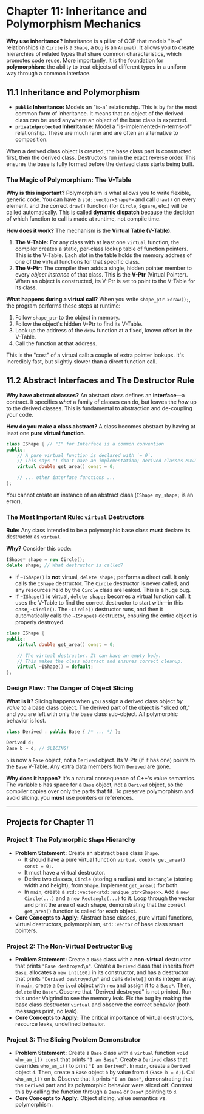# Chapter 11: Inheritance and Polymorphism Mechanics

**Why use inheritance?** Inheritance is a pillar of OOP that models "is-a" relationships (a `Circle` is a `Shape`, a `Dog` is an `Animal`). It allows you to create hierarchies of related types that share common characteristics, which promotes code reuse. More importantly, it is the foundation for **polymorphism**: the ability to treat objects of different types in a uniform way through a common interface.

## 11.1 Inheritance and Polymorphism

*   **`public` Inheritance:** Models an "is-a" relationship. This is by far the most common form of inheritance. It means that an object of the derived class can be used anywhere an object of the base class is expected.
*   **`private`/`protected` Inheritance:** Model a "is-implemented-in-terms-of" relationship. These are much rarer and are often an alternative to composition.

When a derived class object is created, the base class part is constructed first, then the derived class. Destructors run in the exact reverse order. This ensures the base is fully formed before the derived class starts being built.

### The Magic of Polymorphism: The V-Table

**Why is this important?** Polymorphism is what allows you to write flexible, generic code. You can have a `std::vector<Shape*>` and call `draw()` on every element, and the correct `draw()` function (for `Circle`, `Square`, etc.) will be called automatically. This is called **dynamic dispatch** because the decision of which function to call is made at runtime, not compile time.

**How does it work?** The mechanism is the **Virtual Table (V-Table)**.
1.  **The V-Table:** For any class with at least one `virtual` function, the compiler creates a static, per-class lookup table of function pointers. This is the V-Table. Each slot in the table holds the memory address of one of the virtual functions for that specific class.
2.  **The V-Ptr:** The compiler then adds a single, hidden pointer member to every *object instance* of that class. This is the **V-Ptr** (Virtual Pointer). When an object is constructed, its V-Ptr is set to point to the V-Table for its class.

**What happens during a virtual call?**
When you write `shape_ptr->draw();`, the program performs these steps at runtime:
1.  Follow `shape_ptr` to the object in memory.
2.  Follow the object's hidden V-Ptr to find its V-Table.
3.  Look up the address of the `draw` function at a fixed, known offset in the V-Table.
4.  Call the function at that address.

This is the "cost" of a virtual call: a couple of extra pointer lookups. It's incredibly fast, but slightly slower than a direct function call.

## 11.2 Abstract Interfaces and The Destructor Rule

**Why have abstract classes?** An abstract class defines an **interface**—a contract. It specifies *what* a family of classes can do, but leaves the *how* up to the derived classes. This is fundamental to abstraction and de-coupling your code.

**How do you make a class abstract?** A class becomes abstract by having at least one **pure virtual function**.

```cpp
class IShape { // "I" for Interface is a common convention
public:
    // A pure virtual function is declared with `= 0`.
    // This says "I don't have an implementation; derived classes MUST provide one."
    virtual double get_area() const = 0;

    // ... other interface functions ...
};
```
You cannot create an instance of an abstract class (`IShape my_shape;` is an error).

### The Most Important Rule: `virtual` Destructors

**Rule:** Any class intended to be a polymorphic base class **must** declare its destructor as `virtual`.

**Why?** Consider this code:
```cpp
IShape* shape = new Circle();
delete shape; // What destructor is called?
```
*   If `~IShape()` is **not** virtual, `delete shape;` performs a direct call. It only calls the `IShape` destructor. The `Circle` destructor is never called, and any resources held by the `Circle` class are leaked. This is a huge bug.
*   If `~IShape()` **is** virtual, `delete shape;` becomes a virtual function call. It uses the V-Table to find the correct destructor to start with—in this case, `~Circle()`. The `~Circle()` destructor runs, and then it automatically calls the `~IShape()` destructor, ensuring the entire object is properly destroyed.

```cpp
class IShape {
public:
    virtual double get_area() const = 0;

    // The virtual destructor. It can have an empty body.
    // This makes the class abstract and ensures correct cleanup.
    virtual ~IShape() = default;
};
```

### Design Flaw: The Danger of Object Slicing

**What is it?** Slicing happens when you assign a derived class object *by value* to a base class object. The derived part of the object is "sliced off," and you are left with only the base class sub-object. All polymorphic behavior is lost.

```cpp
class Derived : public Base { /* ... */ };

Derived d;
Base b = d; // SLICING!
```
`b` is now a `Base` object, not a `Derived` object. Its V-Ptr (if it has one) points to the `Base` V-Table. Any extra data members from `Derived` are gone.

**Why does it happen?** It's a natural consequence of C++'s value semantics. The variable `b` has space for a `Base` object, not a `Derived` object, so the compiler copies over only the parts that fit. To preserve polymorphism and avoid slicing, you **must** use pointers or references.

---

## Projects for Chapter 11

### Project 1: The Polymorphic `Shape` Hierarchy

*   **Problem Statement:** Create an abstract base class `Shape`.
    *   It should have a pure virtual function `virtual double get_area() const = 0;`.
    *   It must have a virtual destructor.
    *   Derive two classes, `Circle` (storing a radius) and `Rectangle` (storing width and height), from `Shape`. Implement `get_area()` for both.
    *   In `main`, create a `std::vector<std::unique_ptr<Shape>>`. Add a `new Circle(...)` and a `new Rectangle(...)` to it. Loop through the vector and print the area of each shape, demonstrating that the correct `get_area()` function is called for each object.
*   **Core Concepts to Apply:** Abstract base classes, pure virtual functions, virtual destructors, polymorphism, `std::vector` of base class smart pointers.

### Project 2: The Non-Virtual Destructor Bug

*   **Problem Statement:** Create a `Base` class with a **non-virtual** destructor that prints `"Base destroyed\n"`. Create a `Derived` class that inherits from `Base`, allocates a `new int[100]` in its constructor, and has a destructor that prints `"Derived destroyed\n"` and calls `delete[]` on its integer array. In `main`, create a `Derived` object with `new` and assign it to a `Base*`. Then, `delete` the `Base*`. Observe that "Derived destroyed" is not printed. Run this under Valgrind to see the memory leak. Fix the bug by making the base class destructor `virtual` and observe the correct behavior (both messages print, no leak).
*   **Core Concepts to Apply:** The critical importance of virtual destructors, resource leaks, undefined behavior.

### Project 3: The Slicing Problem Demonstrator

*   **Problem Statement:** Create a `Base` class with a `virtual` function `void who_am_i() const` that prints `"I am Base"`. Create a `Derived` class that overrides `who_am_i()` to print `"I am Derived"`. In `main`, create a `Derived` object `d`. Then, create a `Base` object `b` by value from `d` (`Base b = d;`). Call `who_am_i()` on `b`. Observe that it prints `"I am Base"`, demonstrating that the `Derived` part and its polymorphic behavior were sliced off. Contrast this by calling the function through a `Base&` or `Base*` pointing to `d`.
*   **Core Concepts to Apply:** Object slicing, value semantics vs. polymorphism.